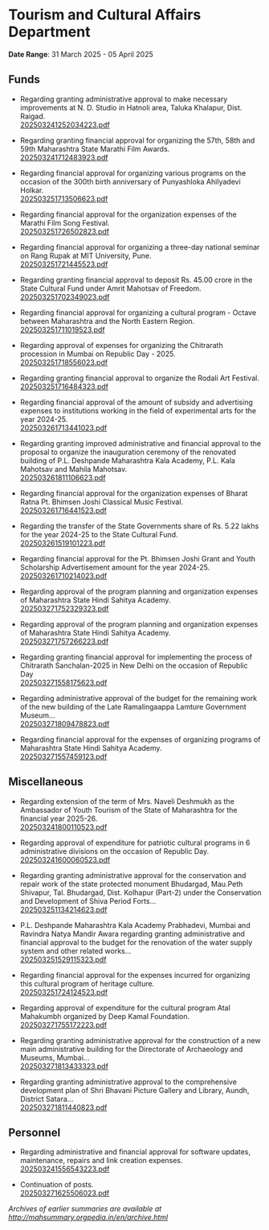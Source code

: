 # Tourism and Cultural Affairs Department

**Date Range**: 31 March 2025 - 05 April 2025


## Funds
- Regarding granting administrative approval to make necessary improvements at N. D. Studio in Hatnoli area, Taluka Khalapur, Dist. Raigad.\
  [202503241252034223.pdf](https://gr.maharashtra.gov.in/Site/Upload/Government%20Resolutions/English/202503241252034223.pdf)

- Regarding granting financial approval for organizing the 57th, 58th and 59th Maharashtra State Marathi Film Awards.\
  [202503241712483923.pdf](https://gr.maharashtra.gov.in/Site/Upload/Government%20Resolutions/English/202503241712483923.pdf)

- Regarding financial approval for organizing various programs on the occasion of the 300th birth anniversary of Punyashloka Ahilyadevi Holkar.\
  [202503251713506623.pdf](https://gr.maharashtra.gov.in/Site/Upload/Government%20Resolutions/English/202503251713506623.pdf)

- Regarding financial approval for the organization expenses of the Marathi Film Song Festival.\
  [202503251726502823.pdf](https://gr.maharashtra.gov.in/Site/Upload/Government%20Resolutions/English/202503251726502823.pdf)

- Regarding financial approval for organizing a three-day national seminar on Rang Rupak at MIT University, Pune.\
  [202503251721445523.pdf](https://gr.maharashtra.gov.in/Site/Upload/Government%20Resolutions/English/202503251721445523.pdf)

- Regarding granting financial approval to deposit Rs. 45.00 crore in the State Cultural Fund under Amrit Mahotsav of Freedom.\
  [202503251702349023.pdf](https://gr.maharashtra.gov.in/Site/Upload/Government%20Resolutions/English/202503251702349023.pdf)

- Regarding financial approval for organizing a cultural program - Octave between Maharashtra and the North Eastern Region.\
  [202503251711019523.pdf](https://gr.maharashtra.gov.in/Site/Upload/Government%20Resolutions/English/202503251711019523.pdf)

- Regarding approval of expenses for organizing the Chitrarath procession in Mumbai on Republic Day - 2025.\
  [202503251718556023.pdf](https://gr.maharashtra.gov.in/Site/Upload/Government%20Resolutions/English/202503251718556023.pdf)

- Regarding granting financial approval to organize the Rodali Art Festival.\
  [202503251716484323.pdf](https://gr.maharashtra.gov.in/Site/Upload/Government%20Resolutions/English/202503251716484323.pdf)

- Regarding financial approval of the amount of subsidy and advertising expenses to institutions working in the field of experimental arts for the year 2024-25.\
  [202503261713441023.pdf](https://gr.maharashtra.gov.in/Site/Upload/Government%20Resolutions/English/202503261713441023.pdf)

- Regarding granting improved administrative and financial approval to the proposal to organize the inauguration ceremony of the renovated building of P.L. Deshpande Maharashtra Kala Academy, P.L. Kala Mahotsav and Mahila Mahotsav.\
  [202503261811106623.pdf](https://gr.maharashtra.gov.in/Site/Upload/Government%20Resolutions/English/202503261811106623.pdf)

- Regarding financial approval for the organization expenses of Bharat Ratna Pt. Bhimsen Joshi Classical Music Festival.\
  [202503261716441523.pdf](https://gr.maharashtra.gov.in/Site/Upload/Government%20Resolutions/English/202503261716441523.pdf)

- Regarding the transfer of the State Governments share of Rs. 5.22 lakhs for the year 2024-25 to the State Cultural Fund.\
  [202503261519101223.pdf](https://gr.maharashtra.gov.in/Site/Upload/Government%20Resolutions/English/202503261519101223.pdf)

- Regarding financial approval for the Pt. Bhimsen Joshi Grant and Youth Scholarship Advertisement amount for the year 2024-25.\
  [202503261710214023.pdf](https://gr.maharashtra.gov.in/Site/Upload/Government%20Resolutions/English/202503261710214023.pdf)

- Regarding approval of the program planning and organization expenses of Maharashtra State Hindi Sahitya Academy.\
  [202503271752329323.pdf](https://gr.maharashtra.gov.in/Site/Upload/Government%20Resolutions/English/202503271752329323.pdf)

- Regarding approval of the program planning and organization expenses of Maharashtra State Hindi Sahitya Academy.\
  [202503271757266223.pdf](https://gr.maharashtra.gov.in/Site/Upload/Government%20Resolutions/English/202503271757266223.pdf)

- Regarding granting financial approval for implementing the process of Chitrarath Sanchalan-2025 in New Delhi on the occasion of Republic Day\
  [202503271558175623.pdf](https://gr.maharashtra.gov.in/Site/Upload/Government%20Resolutions/English/202503271558175623.pdf)

- Regarding administrative approval of the budget for the remaining work of the new building of the Late Ramalingaappa Lamture Government Museum...\
  [202503271809478823.pdf](https://gr.maharashtra.gov.in/Site/Upload/Government%20Resolutions/English/202503271809478823.pdf)

- Regarding financial approval for the expenses of organizing programs of Maharashtra State Hindi Sahitya Academy.\
  [202503271557459123.pdf](https://gr.maharashtra.gov.in/Site/Upload/Government%20Resolutions/English/202503271557459123.pdf)

## Miscellaneous
- Regarding extension of the term of Mrs. Naveli Deshmukh as the Ambassador of Youth Tourism of the State of Maharashtra for the financial year 2025-26.\
  [202503241800110523.pdf](https://gr.maharashtra.gov.in/Site/Upload/Government%20Resolutions/English/202503241800110523.pdf)

- Regarding approval of expenditure for patriotic cultural programs in 6 administrative divisions on the occasion of Republic Day.\
  [202503241600060523.pdf](https://gr.maharashtra.gov.in/Site/Upload/Government%20Resolutions/English/202503241600060523.pdf)

- Regarding granting administrative approval for the conservation and repair work of the state protected monument Bhudargad, Mau.Peth Shivapur, Tal. Bhudargad, Dist. Kolhapur (Part-2) under the Conservation and Development of Shiva Period Forts...\
  [202503251134214623.pdf](https://gr.maharashtra.gov.in/Site/Upload/Government%20Resolutions/English/202503251134214623.pdf)

- P.L. Deshpande Maharashtra Kala Academy Prabhadevi, Mumbai and Ravindra Natya Mandir Awara regarding granting administrative and financial approval to the budget for the renovation of the water supply system and other related works...\
  [202503251529115323.pdf](https://gr.maharashtra.gov.in/Site/Upload/Government%20Resolutions/English/202503251529115323.pdf)

- Regarding financial approval for the expenses incurred for organizing this cultural program of heritage culture.\
  [202503251724124523.pdf](https://gr.maharashtra.gov.in/Site/Upload/Government%20Resolutions/English/202503251724124523.pdf)

- Regarding approval of expenditure for the cultural program Atal Mahakumbh organized by Deep Kamal Foundation.\
  [202503271755172223.pdf](https://gr.maharashtra.gov.in/Site/Upload/Government%20Resolutions/English/202503271755172223.pdf)

- Regarding granting administrative approval for the construction of a new main administrative building for the Directorate of Archaeology and Museums, Mumbai...\
  [202503271813433323.pdf](https://gr.maharashtra.gov.in/Site/Upload/Government%20Resolutions/English/202503271813433323.pdf)

- Regarding granting administrative approval to the comprehensive development plan of Shri Bhavani Picture Gallery and Library, Aundh, District Satara...\
  [202503271811440823.pdf](https://gr.maharashtra.gov.in/Site/Upload/Government%20Resolutions/English/202503271811440823.pdf)

## Personnel
- Regarding administrative and financial approval for software updates, maintenance, repairs and link creation expenses.\
  [202503241556543223.pdf](https://gr.maharashtra.gov.in/Site/Upload/Government%20Resolutions/English/202503241556543223.pdf)

- Continuation of posts.\
  [202503271625506023.pdf](https://gr.maharashtra.gov.in/Site/Upload/Government%20Resolutions/English/202503271625506023.pdf)


*Archives of earlier summaries are available at http://mahsummary.orgpedia.in/en/archive.html*